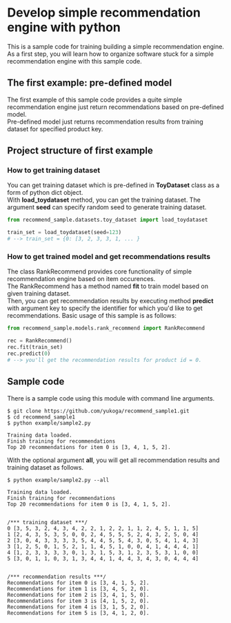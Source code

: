# Develop simple recommendation engine with python 
This is a sample code for training building a simple recommendation engine.  
As a first step, you will learn how to organize software stuck for a simple recommendation engine with this sample code.  


## The first example: pre-defined model  
The first example of this sample code provides a quite simple recommendation engine 
just return recommendations based on pre-defined model.  
Pre-defined model just returns recommendation results from training dataset 
for specified product key. 


## Project structure of first example
### How to get training dataset  
You can get training dataset which is pre-defined in **ToyDataset** class as a form 
of python dict object.  
With **load_toydataset** method, you can get the training dataset.
 The argument **seed** can specify random seed to generate training dataset.

```python
from recommend_sample.datasets.toy_dataset import load_toydataset

train_set = load_toydataset(seed=123)
# --> train_set = {0: [3, 2, 3, 3, 1, ... }

```   

### How to get trained model and get recommendations results
The class RankRecommend provides core functionality of 
simple recommendation engine based on item occurences.  
The RankRecommend has a method named **fit** to train model based on 
given training dataset.  
Then, you can get recommendation results by executing method **predict** with 
argument key to specify the identifier for which you'd like to get recommendations.
Basic usage of this sample is as follows:  

```python
from recommend_sample.models.rank_recommend import RankRecommend

rec = RankRecommend()
rec.fit(train_set)
rec.predict(0)
# --> you'll get the recommendation results for product id = 0.

```


## Sample code
There is a sample code using this module 
with command line arguments.  

```commandline
$ git clone https://github.com/yukoga/recommend_sample1.git
$ cd recommend_sample1
$ python example/sample2.py 

Training data loaded.
Finish training for recommendations
Top 20 recommendations for item 0 is [3, 4, 1, 5, 2].  
```  

With the optional argument **all**, you will get all recommendation results 
and training dataset as follows.

```commandline
$ python example/sample2.py --all

Training data loaded.
Finish training for recommendations
Top 20 recommendations for item 0 is [3, 4, 1, 5, 2].


/*** training dataset ***/
0 [3, 5, 3, 2, 4, 3, 4, 2, 2, 1, 2, 2, 1, 1, 2, 4, 5, 1, 1, 5]
1 [2, 4, 3, 5, 3, 5, 0, 0, 2, 4, 5, 5, 5, 2, 4, 3, 2, 5, 0, 4]
2 [3, 0, 4, 3, 3, 3, 3, 5, 4, 4, 5, 5, 4, 3, 0, 5, 4, 1, 4, 3]
3 [1, 2, 5, 0, 1, 5, 2, 1, 1, 4, 5, 1, 0, 0, 4, 1, 4, 4, 4, 1]
4 [1, 2, 3, 3, 3, 3, 0, 1, 3, 1, 5, 3, 1, 2, 3, 5, 3, 1, 0, 0]
5 [3, 0, 1, 1, 0, 3, 1, 3, 4, 4, 1, 4, 4, 3, 4, 3, 0, 4, 4, 4]


/*** recommendation results ***/
Recommendations for item 0 is [3, 4, 1, 5, 2].
Recommendations for item 1 is [3, 4, 5, 2, 0].
Recommendations for item 2 is [3, 4, 1, 5, 0].
Recommendations for item 3 is [4, 1, 5, 2, 0].
Recommendations for item 4 is [3, 1, 5, 2, 0].
Recommendations for item 5 is [3, 4, 1, 2, 0].
```  


